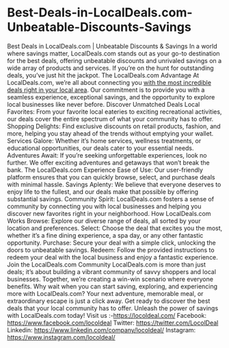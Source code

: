 # Best-Deals-in-LocalDeals.com-Unbeatable-Discounts-Savings
Best Deals in LocalDeals.com | Unbeatable Discounts & Savings
In a world where savings matter, LocalDeals.com stands out as your go-to destination for the best deals, offering unbeatable discounts and unrivaled savings on a wide array of products and services. If you’re on the hunt for outstanding deals, you’ve just hit the jackpot.
The LocalDeals.com Advantage
At LocalDeals.com, we’re all about connecting you <a href="[url](https://locoldeal.com/)">with the most incredible deals right in your local area</a>. Our commitment is to provide you with a seamless experience, exceptional savings, and the opportunity to explore local businesses like never before.
Discover Unmatched Deals
Local Favorites: From your favorite local eateries to exciting recreational activities, our deals cover the entire spectrum of what your community has to offer.
Shopping Delights: Find exclusive discounts on retail products, fashion, and more, helping you stay ahead of the trends without emptying your wallet.
Services Galore: Whether it’s home services, wellness treatments, or educational opportunities, our deals cater to your essential needs.
Adventures Await: If you’re seeking unforgettable experiences, look no further. We offer exciting adventures and getaways that won’t break the bank.
The LocalDeals.com Experience
Ease of Use: Our user-friendly platform ensures that you can quickly browse, select, and purchase deals with minimal hassle.
Savings Aplenty: We believe that everyone deserves to enjoy life to the fullest, and our deals make that possible by offering substantial savings.
Community Spirit: LocalDeals.com fosters a sense of community by connecting you with local businesses and helping you discover new favorites right in your neighborhood.
How LocalDeals.com Works
Browse: Explore our diverse range of deals, all sorted by your location and preferences.
Select: Choose the deal that excites you the most, whether it’s a fine dining experience, a spa day, or any other fantastic opportunity.
Purchase: Secure your deal with a simple click, unlocking the doors to unbeatable savings.
Redeem: Follow the provided instructions to redeem your deal with the local business and enjoy a fantastic experience.
Join the LocalDeals.com Community
LocalDeals.com is more than just deals; it’s about building a vibrant community of savvy shoppers and local businesses. Together, we’re creating a win-win scenario where everyone benefits.
Why wait when you can start saving, exploring, and experiencing more with LocalDeals.com? Your next adventure, memorable meal, or extraordinary escape is just a click away. Get ready to discover the best deals that your local community has to offer. Unleash the power of savings with LocalDeals.com today!
Visit us :-https://locoldeal.com/
Facebook: https://www.facebook.com/locoldeal
Twitter: https://twitter.com/LocolDeal
Linkedin: https://www.linkedin.com/company/locoldeal/
Instagram: https://www.instagram.com/locoldeal/

